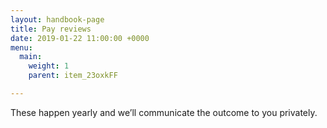 ```yaml
---
layout: handbook-page
title: Pay reviews
date: 2019-01-22 11:00:00 +0000
menu:
  main:
    weight: 1
    parent: item_23oxkFF

---
```

These happen yearly and we’ll communicate the outcome to you privately.